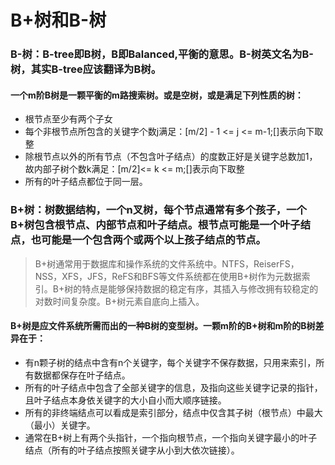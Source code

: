 # B+树和B-树
### B-树：B-tree即B树，B即Balanced,平衡的意思。B-树英文名为B-树，其实B-tree应该翻译为B树。
#### 一个m阶B树是一颗平衡的m路搜索树。或是空树，或是满足下列性质的树：
* 根节点至少有两个子女
* 每个非根节点所包含的关键字个数j满足：[m/2] - 1 <= j <= m-1;[]表示向下取整
* 除根节点以外的所有节点（不包含叶子结点）的度数正好是关键字总数加1，故内部子树个数k满足：[m/2]<= k <= m;[]表示向下取整
* 所有的叶子结点都位于同一层。
### B+树：树数据结构，一个n叉树，每个节点通常有多个孩子，一个B+树包含根节点、内部节点和叶子结点。根节点可能是一个叶子结点，也可能是一个包含两个或两个以上孩子结点的节点。   
>B+树通常用于数据库和操作系统的文件系统中。NTFS，ReiserFS，NSS，XFS，JFS，ReFS和BFS等文件系统都在使用B+树作为元数据索引。B+树的特点是能够保持数据的稳定有序，其插入与修改拥有较稳定的对数时间复杂度。B+树元素自底向上插入。
#### B+树是应文件系统所需而出的一种B树的变型树。一颗m阶的B+树和m阶的B树差异在于：
* 有n颗子树的结点中含有n个关键字，每个关键字不保存数据，只用来索引，所有数据都保存在叶子结点。
* 所有的叶子结点中包含了全部关键字的信息，及指向这些关键字记录的指针，且叶子结点本身依关键字的大小自小而大顺序链接。
* 所有的非终端结点可以看成是索引部分，结点中仅含其子树（根节点）中最大（最小）关键字。
* 通常在B+树上有两个头指针，一个指向根节点，一个指向关键字最小的叶子结点（所有的叶子结点按照关键字从小到大依次链接）。

